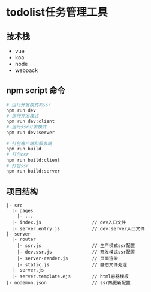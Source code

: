 # todolist任务管理工具

## 技术栈

 - vue
 - koa
 - node
 - webpack

## npm script 命令

``` bash
# 运行开发模式和ssr
npm run dev
# 运行开发模式
npm run dev:client
# 运行ssr开发模式
npm run dev:server

# 打包客户端和服务端
npm run build
# 打包csr
npm run build:client
# 打包ssr
npm run build:server
```

## 项目结构

```
|- src
  |- pages
    |- ...
  |- index.js                   // dev入口文件
  |- server.entry.js            // dev:server入口文件
|- server
  |- router
    |- ssr.js                   // 生产模式ssr配置
    |- dev.ssr.js               // 开发模式ssr配置
    |- server-render.js         // 页面渲染
    |- static.js                // 静态文件处理
  |- server.js
  |- server.template.ejs        // html容器模板
|- nodemon.json                 // ssr热更新配置
```
